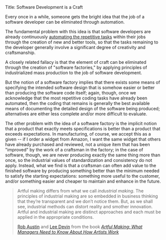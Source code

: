 Title: Software Development is a Craft

Every once in a while, someone gets the bright idea that the job of a software developer can be eliminated through automation.

The fundamental problem with this idea is that software developers are already continuously [automating the repetitive tasks][automate] within their jobs through the creation of new and better tools, so that the tasks remaining to the developer generally involve a significant degree of creativity and craftsmanship.

A closely related fallacy is that the element of craft can be eliminated through the creation of "software factories," by applying principles of industrialized mass production to the job of software development.

But the notion of a software factory implies that there exists some means of specifying the intended software design that is somehow easier or better than producing the software code itself; again, though, once we acknowledge that the most repetitive coding tasks have already been automated, then the coding that remains is generally the best available means of documenting the detailed design of the software being produced; alternatives are either less complete and/or more difficult to evaluate.

The other problem with the idea of a software factory is the implicit notion that a product that exactly meets specifications is better than a product that exceeds expectations. In manufacturing, of course, we accept this as a given -- if I order a widget from Amazon, I want the same widget that others have already purchased and reviewed, not a unique item that has been "improved" by the work of a craftsman in the factory; in the case of software, though, we are never producing exactly the same thing more than once, so the industrial values of standardization and consistency do not apply. Instead, what we find is that a craftsman can often add value to the finished software by producing something better than the minimum needed to satisfy the starting expectations: something more useful to the customer, and/or something easier and cheaper to maintain and enhance in the future.

<blockquote>
<p>
Artful making differs from what we call <em>industrial making</em>. The principles of industrial making are so embedded in business thinking that they&#8217;re transparent and we don&#8217;t notice them. But, as we shall see, industrial methods can distort reality and smother innovation. Artful and industrial making are distinct approaches and each must be applied in the appropriate conditions.</p>

<footer>
<a href="https://en.wikipedia.org/wiki/Robert_D._Austin">Rob Austin</a> and <a href="https://www.cutter.com/experts/lee-devin">Lee Devin</a> from the book <cite><a href="bibliography.html#austin-devin-2003">Artful Making: What Managers Need to Know About How Artists Work</a></cite>
</footer>
</blockquote>

[automate]: http://localhost/~hbowie/softdevbigideas/web/automate-repetitive-tasks.html
